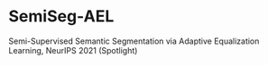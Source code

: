 # SemiSeg-AEL
Semi-Supervised Semantic Segmentation via Adaptive Equalization Learning, NeurIPS 2021 (Spotlight)
